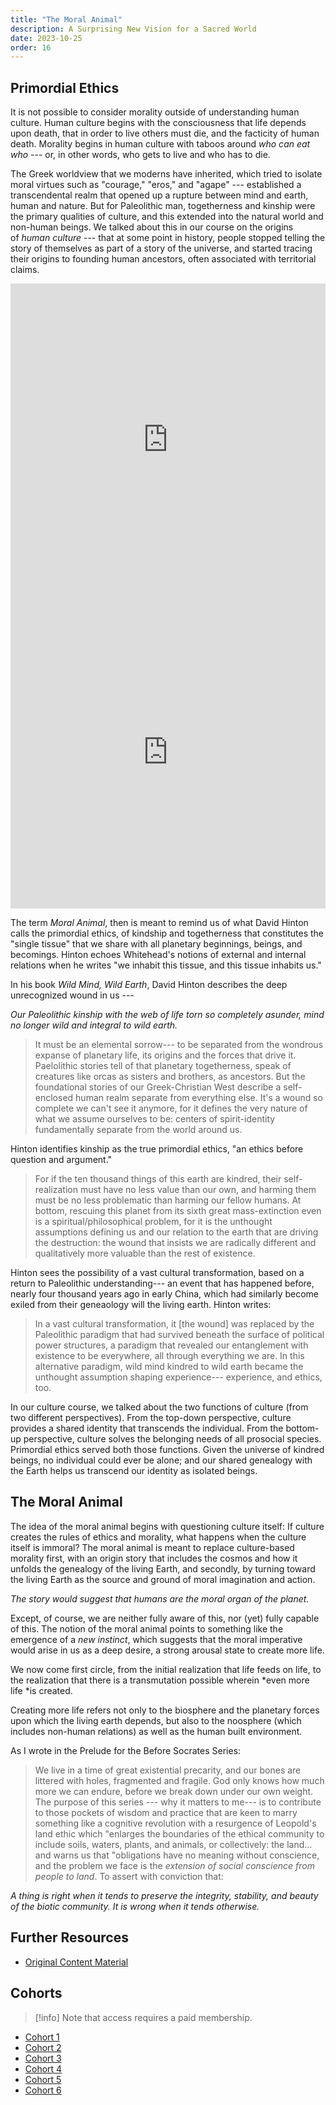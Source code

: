 ```yaml
---
title: "The Moral Animal"
description: A Surprising New Vision for a Sacred World
date: 2023-10-25
order: 16
---
```


## Primordial Ethics

It is not possible to consider morality outside of understanding human culture. Human culture begins with the consciousness that life depends upon death, that in order to live others must die, and the facticity of human death. Morality begins in human culture with taboos around *who can eat who* --- or, in other words, who gets to live and who has to die.

The Greek worldview that we moderns have inherited, which tried to isolate moral virtues such as "courage," "eros," and "agape" --- established a transcendental realm that opened up a rupture between mind and earth, human and nature. But for Paleolithic man, togetherness and kinship were the primary qualities of culture, and this extended into the natural world and non-human beings. We talked about this in our course on the origins of *human culture* --- that at some point in history, people stopped telling the story of themselves as part of a story of the universe, and started tracing their origins to founding human ancestors, often associated with territorial claims.

<iframe width="100%" height="500" src="https://www.youtube.com/embed/8tIdCsMufIY" title="YouTube video player" frameborder="0" allow="accelerometer; autoplay; clipboard-write; encrypted-media; gyroscope; picture-in-picture; web-share" allowfullscreen></iframe>

<iframe width="100%" height="500" src="https://www.youtube.com/embed/ymI5Uv5cGU4" title="YouTube video player" frameborder="0" allow="accelerometer; autoplay; clipboard-write; encrypted-media; gyroscope; picture-in-picture; web-share" allowfullscreen></iframe>

The term *Moral Animal*, then is meant to remind us of what David Hinton calls the primordial ethics, of kindship and togetherness that constitutes the "single tissue" that we share with all planetary beginnings, beings, and becomings. Hinton echoes Whitehead's notions of external and internal relations when he writes "we inhabit this tissue, and this tissue inhabits us."

In his book *Wild Mind, Wild Earth*, David Hinton describes the deep unrecognized wound in us ---

*Our Paleolithic kinship with the web of life torn so completely asunder, mind no longer wild and integral to wild earth.*

> It must be an elemental sorrow--- to be separated from the wondrous expanse of planetary life, its origins and the forces that drive it. Paelolithic stories tell of that planetary togetherness, speak of creatures like orcas as sisters and brothers, as ancestors. But the foundational stories of our Greek-Christian West describe a self-enclosed human realm separate from everything else. It's a wound so complete we can't see it anymore, for it defines the very nature of what we assume ourselves to be: centers of spirit-identity fundamentally separate from the world around us.

Hinton identifies kinship as the true primordial ethics, "an ethics before question and argument."

> For if the ten thousand things of this earth are kindred, their self-realization must have no less value than our own, and harming them must be no less problematic than harming our fellow humans. At bottom, rescuing this planet from its sixth great mass-extinction even is a spiritual/philosophical problem, for it is the unthought assumptions defining us and our relation to the earth that are driving the destruction: the wound that insists we are radically different and qualitatively more valuable than the rest of existence.

Hinton sees the possibility of a vast cultural transformation, based on a return to Paleolithic understanding--- an event that has happened before, nearly four thousand years ago in early China, which had similarly become exiled from their geneaology will the living earth. Hinton writes:

> In a vast cultural transformation, it [the wound] was replaced by the Paleolithic paradigm that had survived beneath the surface of political power structures, a paradigm that revealed our entanglement with existence to be everywhere, all through everything we are. In this alternative paradigm, wild mind kindred to wild earth became the unthought assumption shaping experience--- experience, and ethics, too.

In our culture course, we talked about the two functions of culture (from two different perspectives). From the top-down perspective, culture provides a shared identity that transcends the individual. From the bottom-up perspective, culture solves the belonging needs of all prosocial species. Primordial ethics served both those functions. Given the universe of kindred beings, no individual could ever be alone; and our shared genealogy with the Earth helps us transcend our identity as isolated beings.

## The Moral Animal

The idea of the moral animal begins with questioning culture itself: If culture creates the rules of ethics and morality, what happens when the culture itself is immoral? The moral animal is meant to replace culture-based morality first, with an origin story that includes the cosmos and how it unfolds the genealogy of the living Earth, and secondly, by turning toward the living Earth as the source and ground of moral imagination and action.

*The story would suggest that humans are the moral organ of the planet.*

Except, of course, we are neither fully aware of this, nor (yet) fully capable of this. The notion of the moral animal points to something like the emergence of a *new instinct*, which suggests that the moral imperative would arise in us as a deep desire, a strong arousal state to create more life.

We now come first circle, from the initial realization that life feeds on life, to the realization that there is a transmutation possible wherein *even more life *is created.

Creating more life refers not only to the biosphere and the planetary forces upon which the living earth depends, but also to the noosphere (which includes non-human relations) as well as the human built environment.

As I wrote in the Prelude for the Before Socrates Series:

> We live in a time of great existential precarity, and our bones are littered with holes, fragmented and fragile. God only knows how much more we can endure, before we break down under our own weight. The purpose of this series --- why it matters to me--- is to contribute to those pockets of wisdom and practice that are keen to marry something like a cognitive revolution with a resurgence of Leopold's land ethic which "enlarges the boundaries of the ethical community to include soils, waters, plants, and animals, or collectively: the land... and warns us that "obligations have no meaning without conscience, and the problem we face is the *extension of social conscience from people to land*. To assert with conviction that:

*A thing is right when it tends to preserve the integrity, stability, and beauty of the biotic community. It is wrong when it tends otherwise.*

## Further Resources

- [Original Content Material](https://bonnittaroy.substack.com/p/the-moral-animal-course-content)

## Cohorts

> [!info] Note that access requires a paid membership.

- [Cohort 1](https://bonnittaroy.substack.com/p/video-recording-the-moral-animal)
- [Cohort 2](https://bonnittaroy.substack.com/p/video-recording-moral-animal-cohort)
- [Cohort 3](https://bonnittaroy.substack.com/p/video-recording-the-moral-animal-722)
- [Cohort 4](https://bonnittaroy.substack.com/p/video-recording-the-moral-animal-c99)
- [Cohort 5](https://bonnittaroy.substack.com/p/video-recording-the-moral-animal-10a)
- [Cohort 6](https://bonnittaroy.substack.com/p/video-recording-the-moral-animal-c8c)
